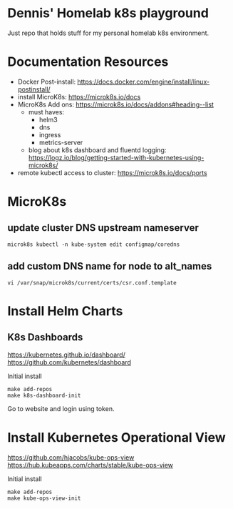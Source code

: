 # Dennis' Homelab k8s playground
Just repo that holds stuff for my personal homelab k8s environment.

# Documentation Resources
- Docker Post-install: https://docs.docker.com/engine/install/linux-postinstall/
- install MicroK8s: https://microk8s.io/docs
- MicroK8s Add ons: https://microk8s.io/docs/addons#heading--list
    - must haves:
        - helm3
        - dns
        - ingress
        - metrics-server
    - blog about k8s dashboard and fluentd logging: https://logz.io/blog/getting-started-with-kubernetes-using-microk8s/
- remote kubectl access to cluster: https://microk8s.io/docs/ports

# MicroK8s
## update cluster DNS upstream nameserver
```microk8s kubectl -n kube-system edit configmap/coredns```

## add custom DNS name for node to alt_names
```vi /var/snap/microk8s/current/certs/csr.conf.template```

# Install Helm Charts
## K8s Dashboards
https://kubernetes.github.io/dashboard/
https://github.com/kubernetes/dashboard

Initial install
```
make add-repos
make k8s-dashboard-init
```

Go to website and login using token.

# Install Kubernetes Operational View
https://github.com/hjacobs/kube-ops-view
https://hub.kubeapps.com/charts/stable/kube-ops-view

Initial install
```
make add-repos
make kube-ops-view-init
```